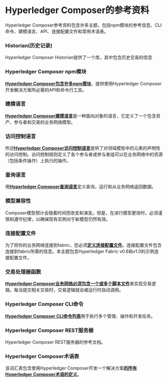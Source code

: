 # Hyperledger Composer的参考资料

Hyperledger Composer参考资料包含许多主题，包括npm模块的参考信息、CLI命令、建模语言、API、连接配置文件和常用术语表。

### Historian(历史记录)

Hyperledger Composer Historian提供了一个库，其中包含历史交易的信息

### Hyperledger Composer npm模块

[**Hyperledger Composer包含许多npm模块**](reference_MeetTheModules.md)，提供使用Hyperledger Composer开发解决方案所必需的API和命令行工具。

### 建模语言

[**Hyperledger Composer建模语言**](reference_cto_language.md)是一种面向对象的语言，它定义了一个包含资产、参与者和交易的业务网络模型。

### 访问控制语言

所述[**Hyperledger Composer访问控制语言**](reference_acl_language.md)提供了对领域模型中的元素的声明性的访问控制。访问控制规则定义了各个参与者或参与者组可以在业务网络中的资源（包括条件操作）上执行的操作。

### 查询语言

用[**Hyperledger Comopser查询语言**](reference_query-language.md)定义查询，运行和从业务网络返回数据。

### 模型兼容性

Composer模型预计会随着时间而改变和演变。但是，在进行模型更改时，必须谨慎和遵守纪律，以确保现有实例对于新模型仍然有效。

### 连接配置文件

为了将你的业务网络连接到fabric，您必须[**定义连接配置文件**](reference_connectionprofile.html)。连接配置文件包含连接到fabric所需的信息。本主题包含Hyperledger Fabric v0.6和v1.0的示例连接配置文件。

### 交易处理器函数

[**Hyperledger Composer业务网络必须包含一个或多个脚本文件**](reference_js_scripts.md)来实现交易逻辑。每当提交相关交易时，交易逻辑就会被运行时自动调用。

### Hyperledger Composer CLI命令

[**Hyperledger Composer CLI命令列表**](reference_commands.md)用于执行多个管理、操作和开发任务。

### Hyperledger Composer REST服务器

Hyperledger Composer REST服务器的参考文档。

### Hyperledger Composer术语表

该词汇表包含使用Hyperledger Composer开发一个解决方案[**的所有Hyperledger Composer术语的定义**](reference_glossary.md)。
